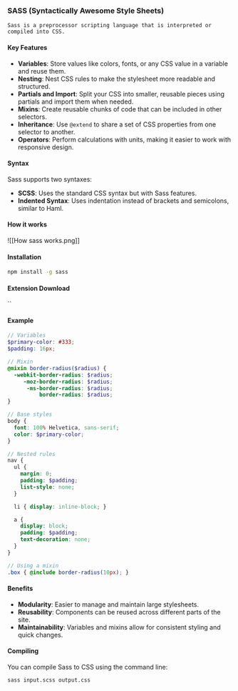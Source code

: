 ### SASS (Syntactically Awesome Style Sheets)
`Sass is a preprocessor scripting language that is interpreted or compiled into CSS. `
#### Key Features
- **Variables**: Store values like colors, fonts, or any CSS value in a variable and reuse them.
- **Nesting**: Nest CSS rules to make the stylesheet more readable and structured.
- **Partials and Import**: Split your CSS into smaller, reusable pieces using partials and import them when needed.
- **Mixins**: Create reusable chunks of code that can be included in other selectors.
- **Inheritance**: Use `@extend` to share a set of CSS properties from one selector to another.
- **Operators**: Perform calculations with units, making it easier to work with responsive design.

#### Syntax
Sass supports two syntaxes:
- **SCSS**: Uses the standard CSS syntax but with Sass features.
- **Indented Syntax**: Uses indentation instead of brackets and semicolons, similar to Haml.

#### How it works
![[How sass works.png]]

#### Installation
```bash
npm install -g sass
```

#### Extension Download
``

#### Example

```scss
// Variables
$primary-color: #333;
$padding: 16px;

// Mixin
@mixin border-radius($radius) {
  -webkit-border-radius: $radius;
     -moz-border-radius: $radius;
      -ms-border-radius: $radius;
          border-radius: $radius;
}

// Base styles
body {
  font: 100% Helvetica, sans-serif;
  color: $primary-color;
}

// Nested rules
nav {
  ul {
    margin: 0;
    padding: $padding;
    list-style: none;
  }

  li { display: inline-block; }

  a {
    display: block;
    padding: $padding;
    text-decoration: none;
  }
}

// Using a mixin
.box { @include border-radius(10px); }
```

#### Benefits
- **Modularity**: Easier to manage and maintain large stylesheets.
- **Reusability**: Components can be reused across different parts of the site.
- **Maintainability**: Variables and mixins allow for consistent styling and quick changes.


#### Compiling
You can compile Sass to CSS using the command line:

```bash
sass input.scss output.css
```
